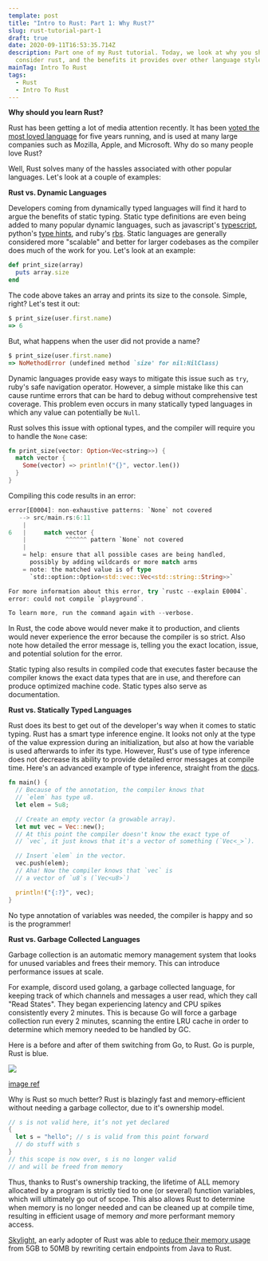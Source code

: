 ```yaml
---
template: post
title: "Intro to Rust: Part 1: Why Rust?"
slug: rust-tutorial-part-1
draft: true
date: 2020-09-11T16:53:35.714Z
description: Part one of my Rust tutorial. Today, we look at why you should
  consider rust, and the benefits it provides over other language styles.
mainTag: Intro To Rust
tags:
  - Rust
  - Intro To Rust
---
```

**Why should you learn Rust?**

Rust has been getting a lot of media attention recently. It has been [voted the most loved language](https://insights.stackoverflow.com/survey/2020#technology-most-loved-dreaded-and-wanted-languages) for five years running, and is used at many large companies such as Mozilla, Apple, and Microsoft. Why do so many people love Rust?

Well, Rust solves many of the hassles associated with other popular languages. Let's look at a couple of examples:

**Rust vs. Dynamic Languages**

Developers coming from dynamically typed languages will find it hard to argue the benefits of static typing. Static type definitions are even being added to many popular dynamic languages, such as javascript's [typescript](https://www.typescriptlang.org/), python's [type hints](https://github.com/python/mypy), and ruby's [rbs](https://github.com/ruby/rbs). Static languages are generally considered more "scalable" and better for larger codebases as the compiler does much of the work for you. Let's look at an example:

```ruby
def print_size(array)
  puts array.size
end
```

The code above takes an array and prints its size to the console. Simple, right? Let's test it out:

```ruby
$ print_size(user.first.name)
=> 6
```

But, what happens when the user did not provide a name?

```ruby
$ print_size(user.first.name)
=> NoMethodError (undefined method `size' for nil:NilClass)
```

Dynamic languages provide easy ways to mitigate this issue such as `try`, ruby's safe navigation operator. However, a simple mistake like this can cause runtime errors that can be hard to debug without comprehensive test coverage. This problem even occurs in many statically typed languages in which any value can potentially be `Null`.

Rust solves this issue with optional types, and the compiler will require you to handle the `None` case:

```rust
fn print_size(vector: Option<Vec<string>>) {
  match vector {
    Some(vector) => println!("{}", vector.len())
  }
}
```

Compiling this code results in an error:

```rust
error[E0004]: non-exhaustive patterns: `None` not covered
   --> src/main.rs:6:11
    |
6   |     match vector {
    |           ^^^^^^ pattern `None` not covered
    |
    = help: ensure that all possible cases are being handled, 
      possibly by adding wildcards or more match arms
    = note: the matched value is of type
      `std::option::Option<std::vec::Vec<std::string::String>>`

For more information about this error, try `rustc --explain E0004`.
error: could not compile `playground`.

To learn more, run the command again with --verbose.
```

In Rust, the code above would never make it to production, and clients would never experience the error because the compiler is so strict. Also note how detailed the error message is, telling you the exact location, issue, and potential solution for the error.

Static typing also results in compiled code that executes faster because the compiler knows the exact data types that are in use, and therefore can produce optimized machine code. Static types also serve as documentation.

**Rust vs. Statically Typed Languages**

Rust does its best to get out of the developer's way when it comes to static typing. Rust has a smart type inference engine. It looks not only at the type of the value expression during an initialization, but also at how the variable is used afterwards to infer its type. However, Rust's use of type inference does not decrease its ability to provide detailed error messages at compile time. Here's an advanced example of type inference, straight from the [docs](https://doc.rust-lang.org/stable/rust-by-example/types/inference.html).

```rust
fn main() {
  // Because of the annotation, the compiler knows that 
  // `elem` has type u8.
  let elem = 5u8;

  // Create an empty vector (a growable array).
  let mut vec = Vec::new();
  // At this point the compiler doesn't know the exact type of 
  // `vec`, it just knows that it's a vector of something (`Vec<_>`).

  // Insert `elem` in the vector.
  vec.push(elem);
  // Aha! Now the compiler knows that `vec` is 
  // a vector of `u8`s (`Vec<u8>`)

  println!("{:?}", vec);
}
```

No type annotation of variables was needed, the compiler is happy and so is the programmer!

**Rust vs. Garbage Collected Languages**

Garbage collection is an automatic memory management system that looks for unused variables and frees their memory. This can introduce performance issues at scale. 

For example, discord used golang, a garbage collected language, for keeping track of which channels and messages a user read, which they call "Read States". They began experiencing latency and CPU spikes consistently every 2 minutes. This is because Go will force a garbage collection run every 2 minutes, scanning the entire LRU cache in order to determine which memory needed to be handled by GC.

Here is a before and after of them switching from Go, to Rust. Go is purple, Rust is blue.

![](/media/rustvsgo-discord.png)

[image ref](https://blog.discord.com/why-discord-is-switching-from-go-to-rust-a190bbca2b1f)

Why is Rust so much better? Rust is blazingly fast and memory-efficient without needing a garbage collector, due to it's ownership model.
```rust
// s is not valid here, it’s not yet declared
{
  let s = "hello"; // s is valid from this point forward
  // do stuff with s
}
// this scope is now over, s is no longer valid 
// and will be freed from memory
```
Thus, thanks to Rust's ownership tracking, the lifetime of ALL memory allocated by a program is strictly tied to one (or several) function variables, which will ultimately go out of scope. This also allows Rust to determine when memory is no longer needed and can be cleaned up at compile time, resulting in efficient usage of memory *and* more performant memory access. 

[Skylight](https://www.skylight.io/), an early adopter of Rust was able to [reduce their memory usage](https://www.rust-lang.org/static/pdfs/Rust-Tilde-Whitepaper.pdf) from 5GB to 50MB by rewriting certain endpoints from Java to Rust.